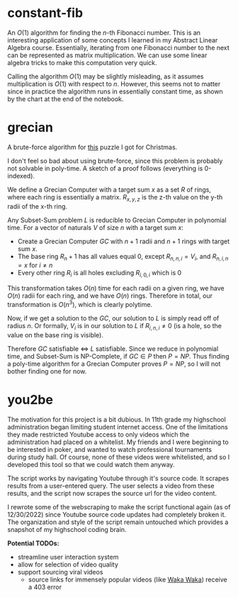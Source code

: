 # constant-fib
An $O(1)$ algorithm for finding the $n$-th Fibonacci number. This is an interesting application of some concepts I learned in my Abstract Linear Algebra course. Essentially, iterating from one Fibonacci number to the next can be represented as matrix multiplication. We can use some linear algebra tricks to make this computation
very quick. 

Calling the algorithm $O(1)$ may be slightly misleading, as it assumes multiplication is $O(1)$ with respect to $n$. However, this seems not to matter since in practice the algorithm runs in essentially constant time, as shown by the chart at the end of the notebook.

# grecian
A brute-force algorithm for [this](https://projectgeniusinc.com/grecian-computer/) puzzle I got for Christmas.

I don't feel so bad about using brute-force, since this problem is probably not solvable in poly-time. A sketch of a proof follows (everything is 0-indexed).

We define a Grecian Computer with a target sum $x$ as a set $R$ of rings, where each ring is essentially a matrix. $R_{x,y,z}$ is the z-th value on the y-th radii of the x-th ring.

Any Subset-Sum problem $L$ is reducible to Grecian Computer in polynomial time. For a vector of naturals $V$ of size $n$ with a target sum $x$:
- Create a Grecian Computer $GC$ with $n+1$ radii and $n+1$ rings with target sum $x$.
- The base ring $R_n+1$ has all values equal $0$, except $R_{n,n,i} = V_i$, and $R_{n,i,n} = x$ for $i \neq n$
- Every other ring $R_i$ is all holes excluding $R_{i,0,i}$ which is $0$

This transformation takes $O(n)$ time for each radii on a given ring, we have $O(n)$ radii for each ring, and we have $O(n)$ rings. Therefore in total, our transformation is $O(n^3)$, which is clearly polytime.

Now, if we get a solution to the $GC$, our solution to $L$ is simply read off of radius $n$. Or formally, $V_i$ is in our solution to $L$ if $R_{i,n,i} \neq 0$ (is a hole, so the value on the base ring is visible).

Therefore $GC$ satisfiable $\iff$ $L$ satisfiable. Since we reduce in polynomial time, and Subset-Sum is NP-Complete, if $GC\in{P}$ then $P=NP$. Thus finding a poly-time algorithm for a Grecian Computer proves $P=NP$, so I will not bother finding one for now.

# you2be
The motivation for this project is a bit dubious. In 11th grade my highschool administration began limiting student internet access. One of the limitations they made restricted Youtube access to only videos which the administration had placed on a whitelist. My friends and I were beginning to be interested in poker, and wanted to watch professional tournaments during study hall. Of course, none of these videos were whitelisted, and so I developed this tool so that we could watch them anyway.

The script works by navigating Youtube through it's source code. It scrapes results from a user-entered query. The user selects a video from these results, and the script now scrapes the source url for the video content. 

I rewrote some of the webscraping to make the script functional again (as of 12/30/2022) since Youtube source code updates had completely broken it. The organization and style of the script remain untouched which provides a snapshot of my highschool coding brain.

 **Potential TODOs:**
- streamline user interaction system
- allow for selection of video quality
- support sourcing viral videos
  - source links for immensely popular videos (like [Waka Waka](https://www.youtube.com/watch?v=pRpeEdMmmQ0)) receive a 403 error 

